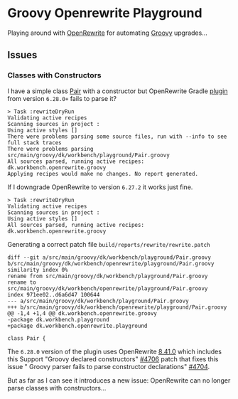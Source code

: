 # Groovy Openrewrite Playground

Playing around with [OpenRewrite](https://docs.openrewrite.org) for automating [Groovy](https://groovy-lang.org/) upgrades...

## Issues

### Classes with Constructors

I have a simple class [Pair](src/main/groovy/dk/workbench/playground/Pair.groovy) with a constructor but OpenRewrite
Gradle [plugin](https://docs.openrewrite.org/reference/gradle-plugin-configuration) from version `6.28.0+` fails to parse it?

    > Task :rewriteDryRun
    Validating active recipes
    Scanning sources in project :
    Using active styles []
    There were problems parsing some source files, run with --info to see full stack traces
    There were problems parsing src/main/groovy/dk/workbench/playground/Pair.groovy
    All sources parsed, running active recipes: dk.workbench.openrewrite.groovy
    Applying recipes would make no changes. No report generated.

If I downgrade OpenRewrite to version `6.27.2` it works just fine.

    > Task :rewriteDryRun
    Validating active recipes
    Scanning sources in project :
    Using active styles []
    All sources parsed, running active recipes: dk.workbench.openrewrite.groovy

Generating a correct patch file `build/reports/rewrite/rewrite.patch`

    diff --git a/src/main/groovy/dk/workbench/playground/Pair.groovy b/src/main/groovy/dk/workbench/openrewrite/playground/Pair.groovy
    similarity index 0%
    rename from src/main/groovy/dk/workbench/playground/Pair.groovy
    rename to src/main/groovy/dk/workbench/openrewrite/playground/Pair.groovy
    index 971ee02..d6a6d47 100644
    --- a/src/main/groovy/dk/workbench/playground/Pair.groovy
    +++ b/src/main/groovy/dk/workbench/openrewrite/playground/Pair.groovy
    @@ -1,4 +1,4 @@ dk.workbench.openrewrite.groovy
    -package dk.workbench.playground
    +package dk.workbench.openrewrite.playground
    
    class Pair {

The `6.28.0` version of the plugin uses OpenRewrite [8.41.0](https://github.com/openrewrite/rewrite/releases/tag/v8.41.0) which includes this
Support "Groovy declared constructors" [#4706](https://github.com/openrewrite/rewrite/pull/4706) patch that fixes this
issue " Groovy parser fails to parse constructor declarations" [#4704](https://github.com/openrewrite/rewrite/issues/4704).

But as far as I can see it introduces a new issue: OpenRewrite can no longer parse classes with constructors...  